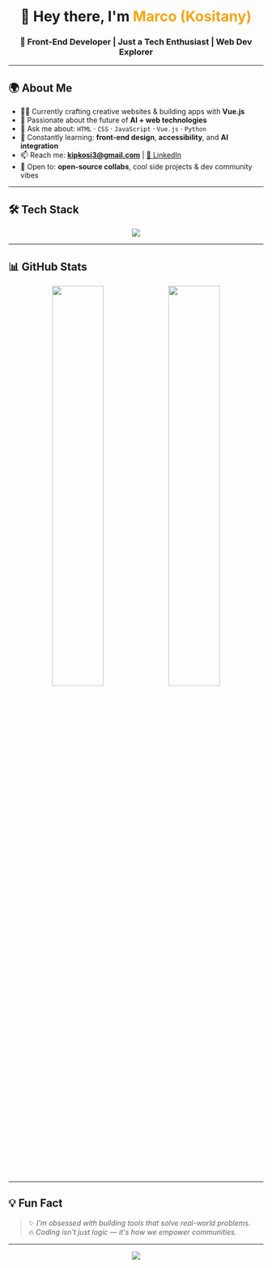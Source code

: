 <h1 align="center">👋 Hey there, I'm <span style="color:#fca311">Marco (Kositany)</span></h1>
<h3 align="center">🚀 Front-End Developer | Just a Tech Enthusiast | Web Dev Explorer</h3>

---

## 🌍 About Me

- 👨‍💻 Currently crafting creative websites & building apps with **Vue.js**
- 🤖 Passionate about the future of **AI + web technologies**
- 💬 Ask me about: `HTML` · `CSS` · `JavaScript` · `Vue.js` · `Python`
- 🌱 Constantly learning: **front-end design**, **accessibility**, and **AI integration**
- 📫 Reach me: **kipkosi3@gmail.com** | [🔗 LinkedIn](https://www.linkedin.com/in/marco-kositany-095447272)
- 🤝 Open to: **open-source collabs**, cool side projects & dev community vibes

---

## 🛠️ Tech Stack

<p align="center">
  <img src="https://skillicons.dev/icons?i=html,css,js,vue,python,git,figma&theme=dark" />
</p>

---

## 📊 GitHub Stats

<p align="center">
  <img src="https://github-readme-stats.vercel.app/api?username=Kositany&show_icons=true&theme=dark&border_radius=10" width="45%" />
  <img src="https://github-readme-stats.vercel.app/api/top-langs/?username=Kositany&layout=compact&theme=dark&border_radius=10" width="45%" />
</p>

---

## 💡 Fun Fact

> ✨ *I'm obsessed with building tools that solve real-world problems.*  
> 🔥 *Coding isn't just logic — it's how we empower communities.*  

---

<p align="center">
  <img src="https://readme-typing-svg.demolab.com/?lines=Keep+Building.;Stay+Curious.;Empower+Your+Community.&center=true&width=440&height=45&color=fca311&vCenter=true&pause=1000" />
</p>
